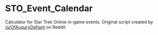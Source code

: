 # STO_Event_Calendar
Calculator for Star Trek Online in-game events.
Original script created by [/u/OfAuguryDefiant](https://www.reddit.com/user/OfAuguryDefiant) on Reddit